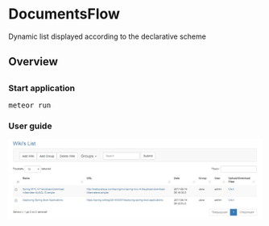 # DocumentsFlow
Dynamic list displayed according to the declarative scheme

<h2>Overview<h2>

<h3 id="markdown-header-start-application">Start application</h3>
<div class="codehilite language-bash"><pre><span></span>meteor run
</pre></div>

<h3 id="markdown-header-user-guide">User guide</h3>

<a><img style="max-width:100%;" alt="Application screenshot" src="https://github.com/skpavlenko/WS/blob/master/screenshots/wikislist.jpg"></a>
